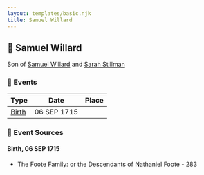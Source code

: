 ```yaml
---
layout: templates/basic.njk
title: Samuel Willard
---
```

## 🔵 Samuel Willard

Son of [Samuel Willard](/people/1/12362566) and [Sarah Stillman](/people/9/9722974)

### 📆 Events

Type | Date | Place
------ | ------ | ------
[Birth](#event-event-2) | 06 SEP 1715 |

### 📰 Event Sources

#### <a id="event-event-2"></a> Birth, 06 SEP 1715
* The Foote Family: or the Descendants of Nathaniel Foote  - 283